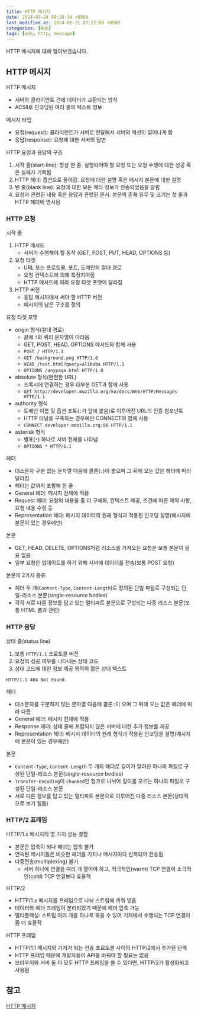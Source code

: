 ```yaml
---
title: HTTP 메시지
date: 2024-05-24 09:28:34 +0900
last_modified_at: 2024-05-31 07:12:09 +0900
categories: [Web]
tags: [web, http, message]
---
```


HTTP 메시지에 대해 알아보겠습니다.

## HTTP 메시지

HTTP 메시지

- 서버와 클라이언트 간에 데이터가 교환되는 방식
- ACSII로 인코딩된 여러 줄의 텍스트 정보

메시지 타입

- 요청(request): 클라이언트가 서버로 전달해서 서버의 액션이 일어나게 함
- 응답(response): 요청에 대한 서버의 답변

HTTP 요청과 응답의 구조

1. 시작 줄(start-line): 항상 한 줄. 실행되어야 할 요청 또는 요청 수행에 대한 성공 혹은 실패가 기록됨
2. HTTP 헤더: 옵션으로 들어감. 요청에 대한 설명 혹은 메시지 본문에 대한 설명
3. 빈 줄(blank line): 요청에 대한 모든 메타 정보가 전송되었음을 알림
4. 요청과 관련된 내용 혹은 응답과 관련된 문서. 본문의 존재 유무 및 크기는 첫 줄과 HTTP 헤더에 명시됨

### HTTP 요청

시작 줄

1. HTTP 메서드
   - 서버가 수행해야 할 동작 (GET, POST, PUT, HEAD, OPTIONS 등)
2. 요청 타겟
   - URL 또는 프로토콜, 포트, 도메인의 절대 경로
   - 요청 컨텍스트에 의해 특정지어짐
   - HTTP 메서드에 따라 요청 타겟 포맷이 달라짐
3. HTTP 버전
   - 응답 메시지에서 써야 할 HTTP 버전
   - 메시지의 남은 구조를 정의

요청 타겟 포맷

- origin 형식(절대 경로)
  - 끝에 `?`와 쿼리 문자열이 따라옴
  - GET, POST, HEAD, OPTIONS 메서드와 함께 사용
  - `POST / HTTP/1.1`
  - `GET /background.png HTTP/1.0`
  - `HEAD /test.html?query=alibaba HTTP/1.1`
  - `OPTIONS /anypage.html HTTP/1.0`
- absolute 형식(완전한 URL)
  - 프록시에 연결하는 경우 대부분 GET과 함께 사용
  - `GET http://developer.mozilla.org/ko/docs/Web/HTTP/Messages HTTP/1.1`
- authority 형식
  - 도메인 이름 및 옵션 포트(`:`가 앞에 붙음)로 이루어진 URL의 인증 컴포넌트
  - HTTP 터널을 구축하는 경우에만 CONNECT와 함께 사용
  - `CONNECT developer.mozilla.org:80 HTTP/1.1`
- asterisk 형식
  - 별표(`*`) 하나로 서버 전체를 나타냄
  - `OPTIONS * HTTP/1.1`

헤더

- 대소문자 구분 없는 문자열 다음에 콜론(`:`)이 붙으며 그 뒤에 오는 값은 헤더에 따라 달라짐
- 헤더는 값까지 포함해 한 줄
- General 헤더: 메시지 전체에 적용
- Request 헤더: 요청의 내용을 좀 더 구체화, 컨텍스트 제공, 조건에 따른 제약 사항, 요청 내용 수정 등
- Representation 헤더: 메시지 데이터의 원래 형식과 적용된 인코딩 설명(메시지에 본문이 있는 경우에만)

본문

- GET, HEAD, DELETE, OPTIONS처럼 리소스를 가져오는 요청은 보통 본문이 필요 없음
- 일부 요청은 업데이트를 하기 위해 서버에 데이터를 전송(보통 POST 요청)

본문의 2가지 종류

- 헤더 두 개(`Content-Type`, `Content-Length`)로 정의된 단일 파일로 구성되는 단일-리소스 본문(single-resource bodies)
- 각각 서로 다른 정보를 담고 있는 멀티파트 본문으로 구성되는 다중 리소스 본문(보통 HTML 폼과 관련)

### HTTP 응답

상태 줄(status line)

1. 보통 `HTTP/1.1` 프로토콜 버전
2. 요청의 성공 여부를 나타내는 상태 코드
3. 상태 코드에 대한 정보 제공 목적의 짧은 상태 텍스트

```
HTTP/1.1 404 Not Found.
```

헤더

- 대소문자를 구분하지 않는 문자열 다음에 콜론`:`이 오며 그 뒤에 오는 값은 헤더에 따라 다름
- General 헤더: 메시지 전체에 적용
- Response 헤더: 상태 줄에 포함되지 않은 서버에 대한 추가 정보를 제공
- Representation 헤더: 메시지 데이터의 원래 형식과 적용된 인코딩을 설명(메시지에 본문이 있는 경우에만)

본문

- `Content-Type`, `Content-Length` 두 개의 헤더로 길이가 알려진 하나의 파일로 구성된 단일-리소스 본문(single-resource bodies)
- `Transfer-Encoding`이 `chunked`인 청크로 나뉘어 길이를 모르는 하나의 파일로 구성된 단일-리소스 본문
- 서로 다른 정보를 담고 있는 멀티파트 본문으로 이루어진 다중 리소스 본문(상대적으로 보기 힘듦)

### HTTP/2 프레임

HTTP/1.x 메시지의 몇 가지 성능 결함

- 본문은 압축이 되나 헤더는 압축 불가
- 연속된 메시지들은 비슷한 헤더를 가지나 메시지마다 반복되어 전송됨
- 다중전송(multiplexing) 불가
  - 서버 하나에 연결을 여러 개 열어야 하고, 적극적인(warm) TCP 연결이 소극적인(cold) TCP 연결보다 효율적

HTTP/2

- HTTP/1.x 메시지를 프레임으로 나눠 스트림에 끼워 넣음
- 데이터와 헤더 프레임이 분리되었기 때문에 헤더 압축 가능
- 멀티플렉싱: 스트림 여러 개를 하나로 묶을 수 있어 기저에서 수행되는 TCP 연결이 좀 더 효율적

HTTP 프레임

- HTTP/1.1 메시지와 기저가 되는 전송 프로토콜 사이의 HTTP/2에서 추가된 단계
- HTTP 프레임 때문에 개발자들이 API를 바꿔야 할 필요는 없음
- 브라우저와 서버 둘 다 모두 HTTP 프레임을 쓸 수 있다면, HTTP/2가 활성화되고 사용됨

## 참고

[HTTP 메시지](https://developer.mozilla.org/ko/docs/Web/HTTP/Messages)
